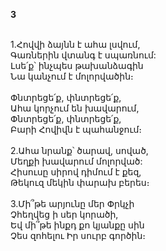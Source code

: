 **3**

\
1.Հովվի ձայնն է ահա լսվում,\
 Գառներին վտանգ է սպառնում:\
 Լսե՛ք՝ ինչպես թախանձագին\
 Նա կանչում է մոլորվածին։\
 \
 Փնտրեցե՛ք, փնտրեցե՛ք,\
 Ահա կորչում են խավարում,\
 Փնտրեցե՛ք, փնտրեցե՛ք,\
 Բարի Հովիվն է պահանջում։\
\
2.Ահա նրանք՝ ծարավ, սոված,\
 Մեղքի խավարում մոլորված:\
 Հիսուսը սիրով դիմում է քեզ,\
 Թեկուզ մեկին փարախ բերես։\
\
3.Մի՞թե արյունը մեր Փրկչի\
 Չհեղվեց ի սեր կորածի,\
 Եվ մի՞թե ինքդ քո կյանքը սին\
 Չես զոհելու Իր սուրբ գործին։

